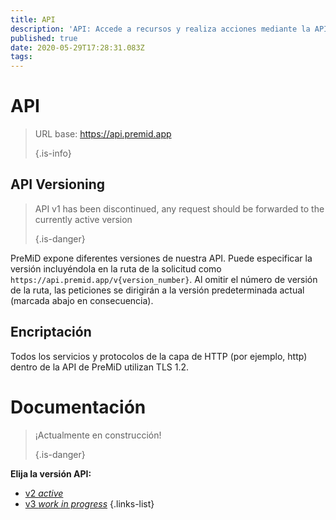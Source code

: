 ```yaml
---
title: API
description: 'API: Accede a recursos y realiza acciones mediante la API de PreMiD'
published: true
date: 2020-05-29T17:28:31.083Z
tags:
---
```


# API

> URL base: https://api.premid.app 
> 
> {.is-info}

## API Versioning
> API v1 has been discontinued, any request should be forwarded to the currently active version 
> 
> {.is-danger}

PreMiD expone diferentes versiones de nuestra API. Puede especificar la versión incluyéndola en la ruta de la solicitud como `https://api.premid.app/v{version_number}`. Al omitir el número de versión de la ruta, las peticiones se dirigirán a la versión predeterminada actual (marcada abajo en consecuencia).

## Encriptación

Todos los servicios y protocolos de la capa de HTTP (por ejemplo, http) dentro de la API de PreMiD utilizan TLS 1.2.

# Documentación
> ¡Actualmente en construcción! 
> 
> {.is-danger}

**Elija la versión API:**
- [v2 *active*](/dev/api/v2)
- [v3 *work in progress*](/dev/api/v3)
{.links-list}